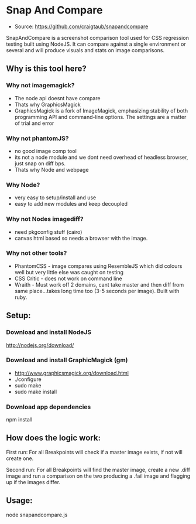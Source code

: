 # Snap And Compare

 * Source: https://github.com/craigtaub/snapandcompare

SnapAndCompare is a screenshot comparison tool used for CSS regression testing built using NodeJS.
It can compare against a single environment or several and will produce visuals and stats on image comparisons.

## Why is this tool here?

### Why not imagemagick?
- The node api doesnt have compare
- Thats why GraphicsMagick
- GraphicsMagick is a fork of ImageMagick, emphasizing stability of both programming API and command-line options. The settings are a matter of trial and error

### Why not phantomJS?
- no good image comp tool
- its not a node module and we dont need overhead of headless browser, just snap on diff bps.
- Thats why Node and webpage

### Why Node?
- very easy to setup/install and use
- easy to add new modules and keep decoupled

### Why not Nodes imagediff?
- need pkgconfig stuff (cairo)
- canvas html based so needs a browser with the image.

### Why not other tools?
- PhantomCSS - image compares using ResembleJS which did colours well but very little else was caught on testing
- CSS Critic - does not work on command line
- Wraith - Must work off 2 domains, cant take master and then diff from same place...takes long time too (3-5 seconds per image). Built with ruby.

## Setup:

### Download and install NodeJS
http://nodejs.org/download/

### Download and install GraphicMagick (gm)
- http://www.graphicsmagick.org/download.html 
- ./configure
- sudo make
- sudo make install

### Download app dependencies
npm install

## How does the logic work:

First run:
For all Breakpoints will check if a master image exists, if not will create one.

Second run:
For all Breakpoints will find the master image, create a new .diff image and run a comparison on the two producing a .fail image and flagging up if the images differ.

## Usage:

node snapandcompare.js <url>
